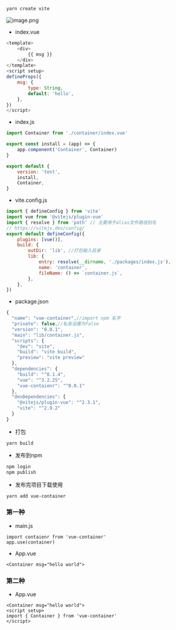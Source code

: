 ```javascript
yarn create vite 
```
![image.png](https://cdn.nlark.com/yuque/0/2022/png/160008/1650000658061-65e62aff-85c7-458d-8639-993ca1e24dfe.png#clientId=u83be803a-3be0-4&crop=0&crop=0&crop=1&crop=1&from=paste&height=122&id=u7bf8525a&margin=%5Bobject%20Object%5D&name=image.png&originHeight=122&originWidth=348&originalType=binary&ratio=1&rotation=0&showTitle=false&size=30365&status=done&style=none&taskId=u41fbe1a0-2332-4916-87cb-c42b068ad0d&title=&width=348)

- index.vue
```javascript
<template>
    <div>
        {{ msg }}
    </div>
</template>
<script setup>
defineProps({
    msg: {
        type: String,
        default: 'hello',
    },
})
</script>

```

- index.js
```javascript
import Container from './container/index.vue'

export const install = (app) => {
    app.component('Container', Container)
}

export default {
    version: 'test',
    install,
    Container,
}

```

- vite.config.js
```javascript
import { defineConfig } from 'vite'
import vue from '@vitejs/plugin-vue'
import { resolve } from 'path' // 主要用于alias文件路径别名
// https://vitejs.dev/config/
export default defineConfig({
    plugins: [vue()],
    build: {
        outDir: 'lib', //打包输入目录
        lib: {
            entry: resolve(__dirname, './packages/index.js'),
            name: 'container',
            fileName: () => `container.js`,
        },
    },
})

```

- package.json
```javascript
{
  "name": "vue-container",//import npm 名字
  "private": false,//私有设置为false
  "version": "0.0.1",
  "main": "lib/container.js",
  "scripts": {
    "dev": "vite",
    "build": "vite build",
    "preview": "vite preview"
  },
  "dependencies": {
    "build": "^0.1.4",
    "vue": "^3.2.25",
    "vue-contaienr": "^0.0.1"
  },
  "devDependencies": {
    "@vitejs/plugin-vue": "^2.3.1",
    "vite": "^2.9.2"
  }
}
```
+ 打包
  
```
yarn build
```
- 发布到npm
```javascript
npm login
npm publish
```

+ 发布完项目下载使用
  
```
yarn add vue-container
```

### 第一种
+ main.js
```
import contaienr from 'vue-container'
app.use(container)
````

+ App.vue
```
<Container msg="hello world">
```

### 第二种
+ App.vue
```
<Container msg="hello world">
<script setup>
import { Container } from 'vue-container'
</script>
```
